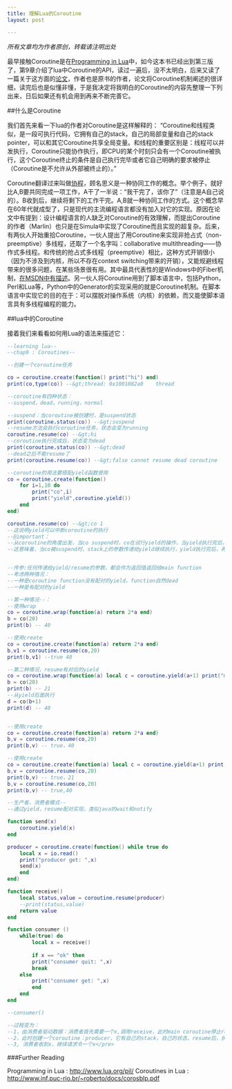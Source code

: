 ```yaml
---
title: 理解Lua的Coroutine
layout: post

---
```


<em>所有文章均为作者原创，转载请注明出处</em>

最早接触Coroutine是在<a href="http://www.lua.org/pil/">Programming in Lua</a>中，如今这本书已经出到第三版了，第9章介绍了lua中Coroutine的API，读过一遍后，没不太明白，后来又读了一篇关于这方面的<a href="http://www.inf.puc-rio.br/~roberto/docs/corosblp.pdf">论文</a>，作者也是原书的作者，论文将Coroutine机制阐述的很详细，读完后也是似懂非懂，于是我决定将我明白的Coroutine的内容先整理一下列出来，日后如果还有机会用到再来不断完善它。

##什么是Coroutine

我们首先来看一下lua的作者对Coroutine是这样解释的：
“Coroutine和线程类似，是一段可执行代码，它拥有自己的stack，自己的局部变量和自己的stack pointer，可以和其它Coroutine共享全局变量。和线程的重要区别是：线程可以并发执行，Coroutine只能协作执行，即CPU的某个时刻只会有一个Coroutine被执行，这个Coroutine终止的条件是自己执行完毕或者它自己明确的要求被停止（Coroutine是不允许从外部被终止的）。”

Coroutine翻译过来叫做<a href="http://zh.wikipedia.org/wiki/%E5%8D%8F%E7%A8%8B">协程</a>，顾名思义是一种协同工作的概念。举个例子，就好比A,B要共同完成一项工作，A干了一半说：“我干完了，该你了”（注意是A自己说的）。B收到后，继续将剩下的工作干完。A,B就一种协同工作的方式。这个概念早在60年代就成型了，只是现代的主流编程语言都没有加入对它的实现。原因在论文中有提到：设计编程语言的人缺乏对Coroutine的有效理解，而提出Coroutine的作者（Marlin）也只是在Simula中实现了Coroutine而且实现的超复杂。后来，有两伙人开始重拾Coroutine，一伙人提出了用Coroutine来实现非抢占式（non-preemptive）多线程，还取了一个名字叫：collaborative multithreading——协作式多线程。和传统的抢占式多线程（preemptive）相比，这种方式开销很小（因为不涉及到内核，所以不存在context switching带来的开销），又能规避线程带来的很多问题，在某些场景很有用。其中最具代表性的是Windows中的Fiber机制，<a href="http://msdn.microsoft.com/en-us/library/windows/desktop/ms682661(v=vs.85).aspx">在MSDN中有描述</a>。另一伙人将Coroutine用到了脚本语言中，包括Python，Perl和Lua等，Python中的Generator的实现采用的就是Coroutine机制。在脚本语言中实现它的目的在于：可以摆脱对操作系统（内核）的依赖，而又能使脚本语言具有多线程编程的能力。

##lua中的Coroutine

接着我们来看看如何用Lua的语法来描述它：

```lua
--learning lua--
--chap9 : Coroutines--

--创建一个coroutine任务

co = coroutine.create(function() print("hi") end)
print(co,type(co)) --&gt;thread: 0x1001082a0	thread

--coroutine有四种状态：
--suspend，dead，running，normal

--suspend：当coroutine被创建时，是suspend状态
print(coroutine.status(co)) --&gt;suspend
--resume方法会执行coroutine任务，状态会变为running
coroutine.resume(co) --&gt;hi
--coroutine执行完成后，状态变为dead
print(coroutine.status(co)) --&gt;dead
--dead之后不能resume了
print(coroutine.resume(co)) --&gt;false	cannot resume dead coroutine

--coroutine的用法要搭配yield函数使用
co = coroutine.create(function()
	for i=1,10 do 
		print("co",i)
		print("yield",coroutine.yield())
	end
end)

coroutine.resume(co) --&gt;co 1
--这说明yield可以中断coroutine的执行
--@important：
--从coroutine的角度出发，当co suspend时，co在试行yield的操作，当yield执行完后，再会在执行co的操作
--这意味着，当co被suspend时，stack上的参数传递给yield继续执行，yield执行完后，再将参数交给co的stack


--传参:任何传递给yield/resume的参数，都会作为返回值返回给main function
--考虑两种情况：
--一种是coroutine function没有配对的yield，function自然dead
--一种是有配对的yield

--第一种情况--：
--使用wrap
co = coroutine.wrap(function(a) return 2*a end)
b = co(20)
print(b) -- 40

--使用create
co = coroutine.create(function(a) return 2*a end)
b,v1 = coroutine.resume(co,20)
print(b,v1) --true 40

--第二种情况，resume有对应的yield
co = coroutine.wrap(function(a) local c = coroutine.yield(a+1) print("main func a: ",a) return 2*a end)
b = co(20)
print(b) -- 21
--从yield后面执行
d = co(b+1)
print(d) -- 40


--使用create
co = coroutine.create(function(a) return 2*a end)
b,v = coroutine.resume(co,20)
print(b,v) -- true，40

--使用create
co = coroutine.create(function(a) local c = coroutine.yield(a+1) print("main func c: ",c) return 2*a end)
b,v = coroutine.resume(co,20)
print(b,v) -- true，21
b,v = coroutine.resume(co,20)
print(b,v) -- true,40

--生产者，消费者模式--
--通过yield，resume配对实现，类似java的wait和notify

function send(x)
	coroutine.yield(x)
end

producer = coroutine.create(function() while true do 
	local x = io.read()
	print("producer get: ",x)
	send(x)
	end
end)

function receive()
	local status,value = coroutine.resume(producer)
	--print(status,value)
	return value
end

function consumer ()
	while(true) do
		local x = receive()
		
		if x == "ok" then
		print("consumer quit: ",x)
		break
	else
		print("consumer get: ",x)
		end
	end
end

--consumer()

--过程变为：
--1，由消费者驱动数据：消费者首先需要一个x,调用receive，此时main coroutine停止running，进入normal状态，
--2，此时创建一个coroutine：producer，它有自己的stack，自己的状态，resume后，执行send，发送一个x,此时yield，producer暂停
--3, 消费者收到x，继续请求令一个x</pre> 

```


###Further Reading

Programming in Lua : <a href="http://www.lua.org/pil/">http://www.lua.org/pil/</a>
Coroutines in Lua  : <a href="http://www.inf.puc-rio.br/~roberto/docs/corosblp.pdf"> http://www.inf.puc-rio.br/~roberto/docs/corosblp.pdf</a>